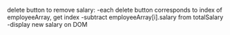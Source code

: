 delete button to remove salary:
  -each delete button corresponds to index of employeeArray, get index
  -subtract employeeArray[i].salary from totalSalary
  -display new salary on DOM

